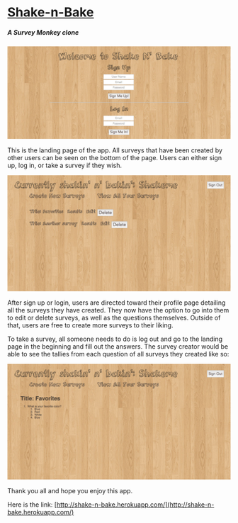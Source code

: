 # [Shake-n-Bake](http://shake-n-bake.herokuapp.com/)
##### A Survey Monkey clone

![Alt text](public/imgs/shake-landing.png)


This is the landing page of the app. All surveys that have been created by other users can be seen on the bottom of the page. Users can either sign up, log in, or take a survey if they wish.

![Alt text](public/imgs/shake-profile.png)


After sign up or login, users are directed toward their profile page detailing all the surveys they have created. They now have the option to go into them to edit or delete surveys, as well as the questions themselves. Outside of that, users are free to create more surveys to their liking.



To take a survey, all someone needs to do is log out and go to the landing page in the beginning and fill out the answers. The survey creator would be able to see the tallies from each question of all surveys they created like so:

![Alt text](public/imgs/shake-results.png)

Thank you all and hope you enjoy this app.

Here is the link: [http://shake-n-bake.herokuapp.com/](http://shake-n-bake.herokuapp.com/)



